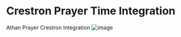 # Crestron Prayer Time Integration
Athan Prayer Crestron Integration
![image](https://github.com/user-attachments/assets/48ddb841-2aef-48bc-8207-2c05a61d71c5)
